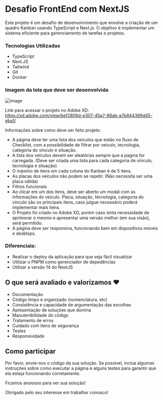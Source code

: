 # Desafio FrontEnd com NextJS

Este projeto é um desafio de desenvolvimento que envolve a criação de um quadro Kanban usando TypeScript e Next.js. O objetivo é implementar um sistema eficiente para gerenciamento de tarefas e projetos.

### Tecnologias Utilizadas
- TypeScript
- Next.JS
- Tailwind
- Git
- Docker

### Imagem da tela que deve ser desenvolvida
![image](https://github.com/vertticegr/desafio-frontend-v2/assets/45667828/8d3ec6c5-f59a-4e14-984c-8ef66255507e)

Link para acessar o projeto no Adobe XD: https://xd.adobe.com/view/bef2808d-e307-45a7-88ab-a7b844389d45-eba1/


Informações sobre como deve ser feito projeto:

- A página deve ter uma lista dos veículos que estão no fluxo de Checklist, com a possibilidade de filtrar por veículo, tecnologia, categoria do vínculo e situação.
- A lista dos veículos devem ser aleatórias sempre que a pagina for carregada. (Deve ser criada uma lista para cada categoria de vínculo, tecnologia e situação)
- O máximo de itens em cada coluna do Kanban é de 5 itens.
- As placas dos veículos não podem se repetir. (Não necessita ser uma placa válida)
- Filtros funcionais
- Ao clicar em um dos itens, deve ser aberto um modal com as informações do veículo. Placa, situação, técnologia, categoria do vinculo são os principais itens, caso julgue necessário poderá implementar mais itens.
- O Projeto foi criado no Adobe XD, porém caso sinta necessidade de aprimorar o mesmo e apresentar uma versão melhor (em sua visão), será permitido.
- A página deve ser responsiva, funcionando bem em dispositivos móveis e desktops.


### Diferenciais:
- Realizar o deploy da aplicação para que seja fácil visualizar
- Utilizar o PNPM como gerenciador de depedências
- Utilizar a versão 14 do NextJS


## O que será avaliado e valorizamos ❤️

- Documentação
- Código limpo e organizado (nomenclatura, etc)
- Consistência e capacidade de argumentação das escolhas
- Apresentação de soluções que domina
- Manutenibilidade do código
- Tratamento de erros
- Cuidado com itens de segurança
- Testes
- Responsividade



## Como participar

Por favor, envie-nos o código da sua solução. Se possível, inclua algumas instruções sobre como executar a página e alguns testes para garantir que ela esteja funcionando corretamente.

Ficamos ansiosos para ver sua solução!


Obrigado pelo seu interesse em trabalhar conosco!
